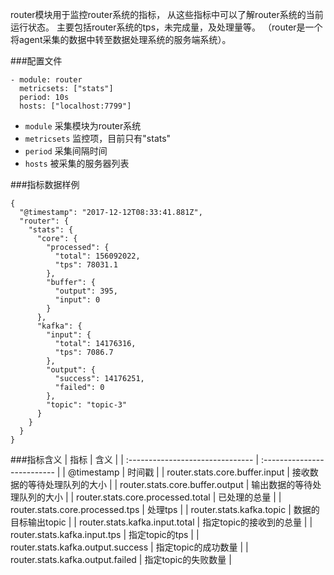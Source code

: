 router模块用于监控router系统的指标，
从这些指标中可以了解router系统的当前运行状态。
主要包括router系统的tps，未完成量，及处理量等。
（router是一个将agent采集的数据中转至数据处理系统的服务端系统）。

###配置文件
```
- module: router
  metricsets: ["stats"]
  period: 10s
  hosts: ["localhost:7799"]
```
- `module` 采集模块为router系统
- `metricsets` 监控项，目前只有"stats"
- `period` 采集间隔时间
- `hosts` 被采集的服务器列表


###指标数据样例
```
{
  "@timestamp": "2017-12-12T08:33:41.881Z",
  "router": {
    "stats": {
      "core": {
        "processed": {
          "total": 156092022,
          "tps": 78031.1
        },
        "buffer": {
          "output": 395,
          "input": 0
        }
      },
      "kafka": {
        "input": {
          "total": 14176316,
          "tps": 7086.7
        },
        "output": {
          "success": 14176251,
          "failed": 0
        },
        "topic": "topic-3"
      }
    }
  }
}
```

###指标含义
| 指标                              | 含义                        |
| :------------------------------- | :-------------------------- |
| @timestamp                        | 时间戳                      |
| router.stats.core.buffer.input    | 接收数据的等待处理队列的大小    |
| router.stats.core.buffer.output   | 输出数据的等待处理队列的大小    |
| router.stats.core.processed.total | 已处理的总量                 |
| router.stats.core.processed.tps   | 处理tps                     |
| router.stats.kafka.topic          | 数据的目标输出topic           |
| router.stats.kafka.input.total    | 指定topic的接收到的总量        |
| router.stats.kafka.input.tps      | 指定topic的tps               |
| router.stats.kafka.output.success | 指定topic的成功数量           |
| router.stats.kafka.output.failed  | 指定topic的失败数量           |
